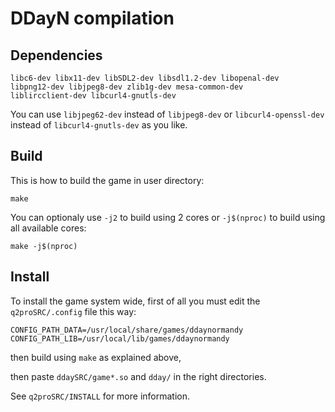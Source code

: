 DDayN compilation
=================

Dependencies
------------

```
libc6-dev libx11-dev libSDL2-dev libsdl1.2-dev libopenal-dev
libpng12-dev libjpeg8-dev zlib1g-dev mesa-common-dev
liblircclient-dev libcurl4-gnutls-dev
```

You can use `libjpeg62-dev` instead of `libjpeg8-dev` or
`libcurl4-openssl-dev` instead of `libcurl4-gnutls-dev` as you
like.

Build
-----

This is how to build the game in user directory:

```
make
```

You can optionaly use `-j2` to build using 2 cores or `-j$(nproc)`
to build using all available cores:

```
make -j$(nproc)
```

Install
-------

To install the game system wide, first of all you must edit
the `q2proSRC/.config` file this way:

```
CONFIG_PATH_DATA=/usr/local/share/games/ddaynormandy
CONFIG_PATH_LIB=/usr/local/lib/games/ddaynormandy
```

then build using `make` as explained above,

then paste `ddaySRC/game*.so` and `dday/` in the right directories.

See `q2proSRC/INSTALL` for more information.
